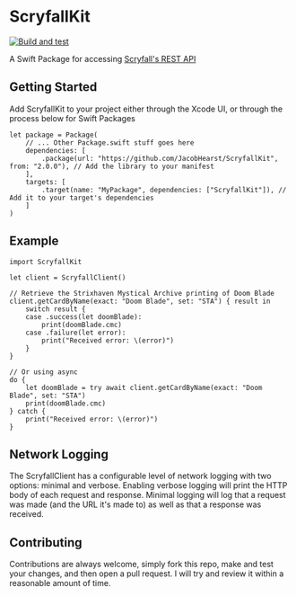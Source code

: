 # ScryfallKit
[![Build and test](https://github.com/JacobHearst/ScryfallKit/actions/workflows/build+test.yml/badge.svg)](https://github.com/JacobHearst/ScryfallKit/actions/workflows/build+test.yml)

A Swift Package for accessing [Scryfall's REST API](https://scryfall.com/docs/api)

## Getting Started
Add ScryfallKit to your project either through the Xcode UI, or through the process below for Swift Packages

    let package = Package(
        // ... Other Package.swift stuff goes here
        dependencies: [
            .package(url: "https://github.com/JacobHearst/ScryfallKit", from: "2.0.0"), // Add the library to your manifest
        ],
        targets: [
            .target(name: "MyPackage", dependencies: ["ScryfallKit"]), // Add it to your target's dependencies
        ]
    )
    
## Example

    import ScryfallKit
    
    let client = ScryfallClient()

    // Retrieve the Strixhaven Mystical Archive printing of Doom Blade
    client.getCardByName(exact: "Doom Blade", set: "STA") { result in
        switch result {
        case .success(let doomBlade):
            print(doomBlade.cmc)
        case .failure(let error):
            print("Received error: \(error)")
        }
    }
    
    // Or using async
    do {
        let doomBlade = try await client.getCardByName(exact: "Doom Blade", set: "STA")
        print(doomBlade.cmc)
    } catch {
        print("Received error: \(error)")
    }
    
## Network Logging
The ScryfallClient has a configurable level of network logging with two options: minimal and verbose. Enabling verbose logging will print the HTTP body of each request and response. Minimal logging will log that a request was made (and the URL it's made to) as well as that a response was received.

## Contributing
Contributions are always welcome, simply fork this repo, make and test your changes, and then open a pull request. I will try and review it within a reasonable amount of time.
